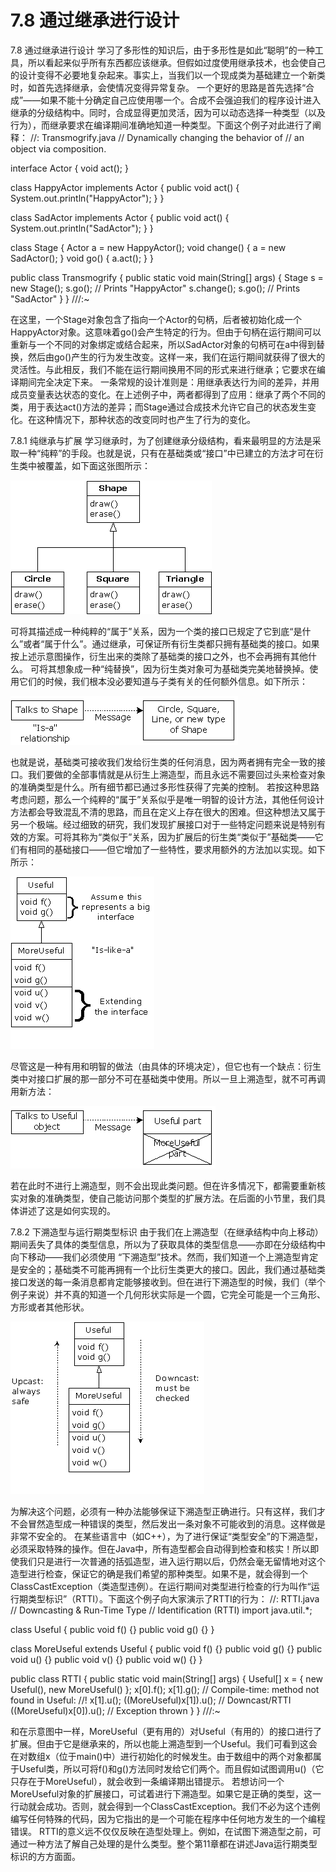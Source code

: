# 7.8 通过继承进行设计


7.8 通过继承进行设计
学习了多形性的知识后，由于多形性是如此“聪明”的一种工具，所以看起来似乎所有东西都应该继承。但假如过度使用继承技术，也会使自己的设计变得不必要地复杂起来。事实上，当我们以一个现成类为基础建立一个新类时，如首先选择继承，会使情况变得异常复杂。
一个更好的思路是首先选择“合成”——如果不能十分确定自己应使用哪一个。合成不会强迫我们的程序设计进入继承的分级结构中。同时，合成显得更加灵活，因为可以动态选择一种类型（以及行为），而继承要求在编译期间准确地知道一种类型。下面这个例子对此进行了阐释：
//: Transmogrify.java
// Dynamically changing the behavior of
// an object via composition.

interface Actor {
  void act();
}

class HappyActor implements Actor {
  public void act() { 
    System.out.println("HappyActor"); 
  }
}

class SadActor implements Actor {
  public void act() { 
    System.out.println("SadActor");
  }
}

class Stage {
  Actor a = new HappyActor();
  void change() { a = new SadActor(); }
  void go() { a.act(); }
}

public class Transmogrify {
  public static void main(String[] args) {
    Stage s = new Stage();
    s.go(); // Prints "HappyActor"
    s.change();
    s.go(); // Prints "SadActor"
  }
} ///:~

在这里，一个Stage对象包含了指向一个Actor的句柄，后者被初始化成一个HappyActor对象。这意味着go()会产生特定的行为。但由于句柄在运行期间可以重新与一个不同的对象绑定或结合起来，所以SadActor对象的句柄可在a中得到替换，然后由go()产生的行为发生改变。这样一来，我们在运行期间就获得了很大的灵活性。与此相反，我们不能在运行期间换用不同的形式来进行继承；它要求在编译期间完全决定下来。
一条常规的设计准则是：用继承表达行为间的差异，并用成员变量表达状态的变化。在上述例子中，两者都得到了应用：继承了两个不同的类，用于表达act()方法的差异；而Stage通过合成技术允许它自己的状态发生变化。在这种情况下，那种状态的改变同时也产生了行为的变化。

7.8.1 纯继承与扩展
学习继承时，为了创建继承分级结构，看来最明显的方法是采取一种“纯粹”的手段。也就是说，只有在基础类或“接口”中已建立的方法才可在衍生类中被覆盖，如下面这张图所示：

![](7-6.gif)

可将其描述成一种纯粹的“属于”关系，因为一个类的接口已规定了它到底“是什么”或者“属于什么”。通过继承，可保证所有衍生类都只拥有基础类的接口。如果按上述示意图操作，衍生出来的类除了基础类的接口之外，也不会再拥有其他什么。
可将其想象成一种“纯替换”，因为衍生类对象可为基础类完美地替换掉。使用它们的时候，我们根本没必要知道与子类有关的任何额外信息。如下所示：

![](7-7.gif)

也就是说，基础类可接收我们发给衍生类的任何消息，因为两者拥有完全一致的接口。我们要做的全部事情就是从衍生上溯造型，而且永远不需要回过头来检查对象的准确类型是什么。所有细节都已通过多形性获得了完美的控制。
若按这种思路考虑问题，那么一个纯粹的“属于”关系似乎是唯一明智的设计方法，其他任何设计方法都会导致混乱不清的思路，而且在定义上存在很大的困难。但这种想法又属于另一个极端。经过细致的研究，我们发现扩展接口对于一些特定问题来说是特别有效的方案。可将其称为“类似于”关系，因为扩展后的衍生类“类似于”基础类——它们有相同的基础接口——但它增加了一些特性，要求用额外的方法加以实现。如下所示：

![](7-8.gif)

尽管这是一种有用和明智的做法（由具体的环境决定），但它也有一个缺点：衍生类中对接口扩展的那一部分不可在基础类中使用。所以一旦上溯造型，就不可再调用新方法：

![](7-9.gif)

若在此时不进行上溯造型，则不会出现此类问题。但在许多情况下，都需要重新核实对象的准确类型，使自己能访问那个类型的扩展方法。在后面的小节里，我们具体讲述了这是如何实现的。

7.8.2 下溯造型与运行期类型标识
由于我们在上溯造型（在继承结构中向上移动）期间丢失了具体的类型信息，所以为了获取具体的类型信息——亦即在分级结构中向下移动——我们必须使用 “下溯造型”技术。然而，我们知道一个上溯造型肯定是安全的；基础类不可能再拥有一个比衍生类更大的接口。因此，我们通过基础类接口发送的每一条消息都肯定能够接收到。但在进行下溯造型的时候，我们（举个例子来说）并不真的知道一个几何形状实际是一个圆，它完全可能是一个三角形、方形或者其他形状。

![](7-10.gif)

为解决这个问题，必须有一种办法能够保证下溯造型正确进行。只有这样，我们才不会冒然造型成一种错误的类型，然后发出一条对象不可能收到的消息。这样做是非常不安全的。
在某些语言中（如C++），为了进行保证“类型安全”的下溯造型，必须采取特殊的操作。但在Java中，所有造型都会自动得到检查和核实！所以即使我们只是进行一次普通的括弧造型，进入运行期以后，仍然会毫无留情地对这个造型进行检查，保证它的确是我们希望的那种类型。如果不是，就会得到一个ClassCastException（类造型违例）。在运行期间对类型进行检查的行为叫作“运行期类型标识”（RTTI）。下面这个例子向大家演示了RTTI的行为：
//: RTTI.java
// Downcasting & Run-Time Type
// Identification (RTTI)
import java.util.*;

class Useful {
  public void f() {}
  public void g() {}
}

class MoreUseful extends Useful {
  public void f() {}
  public void g() {}
  public void u() {}
  public void v() {}
  public void w() {}
}

public class RTTI {
  public static void main(String[] args) {
    Useful[] x = {
      new Useful(),
      new MoreUseful()
    };
    x[0].f();
    x[1].g();
    // Compile-time: method not found in Useful:
    //! x[1].u();
    ((MoreUseful)x[1]).u(); // Downcast/RTTI
    ((MoreUseful)x[0]).u(); // Exception thrown
  }
} ///:~

和在示意图中一样，MoreUseful（更有用的）对Useful（有用的）的接口进行了扩展。但由于它是继承来的，所以也能上溯造型到一个Useful。我们可看到这会在对数组x（位于main()中）进行初始化的时候发生。由于数组中的两个对象都属于Useful类，所以可将f()和g()方法同时发给它们两个。而且假如试图调用u()（它只存在于MoreUseful），就会收到一条编译期出错提示。
若想访问一个MoreUseful对象的扩展接口，可试着进行下溯造型。如果它是正确的类型，这一行动就会成功。否则，就会得到一个ClassCastException。我们不必为这个违例编写任何特殊的代码，因为它指出的是一个可能在程序中任何地方发生的一个编程错误。
RTTI的意义远不仅仅反映在造型处理上。例如，在试图下溯造型之前，可通过一种方法了解自己处理的是什么类型。整个第11章都在讲述Java运行期类型标识的方方面面。
